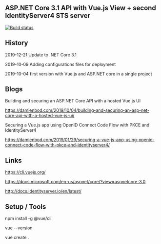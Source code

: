 ## ASP.NET Core 3.1 API with Vue.js View + second IdentityServer4 STS server

[![Build status](https://ci.appveyor.com/api/projects/status/lqiqgxxq929eghlb?svg=true)](https://ci.appveyor.com/project/damienbod/aspnetcoremvcvuejs)

## History

2019-12-21 Update to .NET Core 3.1

2019-10-09 Adding configurations files for deployment

2019-10-04 first version with Vue.js and ASP.NET core in a single project

## Blogs

Building and securing an ASP.NET Core API with a hosted Vue.js UI

https://damienbod.com/2019/10/04/building-and-securing-an-asp-net-core-api-with-a-hosted-vue-js-ui/

Securing a Vue.js app using OpenID Connect Code Flow with PKCE and IdentityServer4

https://damienbod.com/2019/01/29/securing-a-vue-js-app-using-openid-connect-code-flow-with-pkce-and-identityserver4/

## Links 

https://cli.vuejs.org/

https://docs.microsoft.com/en-us/aspnet/core/?view=aspnetcore-3.0

http://docs.identityserver.io/en/latest/

## Setup / Tools

npm install -g @vue/cli

vue --version

vue create .



